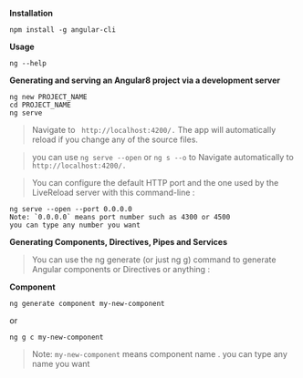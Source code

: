 

**Installation**

``` 
npm install -g angular-cli 
```



**Usage**

```
ng --help 
```



**Generating and serving an Angular8 project via a development server**

```
ng new PROJECT_NAME
cd PROJECT_NAME
ng serve
```
>Navigate to ``` http://localhost:4200/.``` The app will automatically reload if you change any of the source files.

>you can use ``` ng serve --open ``` or ``` ng s --o ``` to Navigate automatically to ``` http://localhost:4200/.```  

>You can configure the default HTTP port and the one used by the LiveReload server with this command-line :

```
ng serve --open --port 0.0.0.0
Note: `0.0.0.0` means port number such as 4300 or 4500 
you can type any number you want 
```




**Generating Components, Directives, Pipes and Services**

>You can use the ng generate (or just ng g) command to generate Angular components or Directives or anything :


**Component**

```
ng generate component my-new-component
```

or 

```
ng g c my-new-component
```

> Note: `my-new-component` means component name . you can type any name you want 









